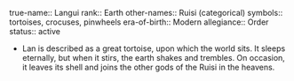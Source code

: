 true-name:: Langui
rank:: Earth
other-names:: Ruisi (categorical)
symbols:: tortoises, crocuses, pinwheels
era-of-birth:: Modern
allegiance:: Order
status:: active

- Lan is described as a great tortoise, upon which the world sits. It sleeps eternally, but when it stirs, the earth shakes and trembles. On occasion, it leaves its shell and joins the other gods of the Ruisi in the heavens.